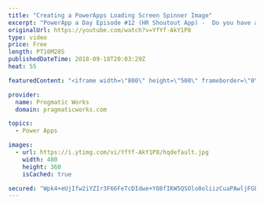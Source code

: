 ```yaml
---
title: "Creating a PowerApps Loading Screen Spinner Image"
excerpt: "PowerApp a Day Episode #12 (HR Shoutout App) -  Do you have a PowerApps screen that's sluggish? A loading image can help with your user satisfaction. In this video, you'll learn two techniques for creating a loading spinner icon.    Power App and Power Platform Training : https://pragmaticworks.com/training/on-demand-training"
originalUrl: https://youtube.com/watch?v=YfYf-AkY1P8
type: video
price: Free
length: PT10M28S
publishedDateTime: 2018-09-18T20:03:29Z
heat: 55

featuredContent: "<iframe width=\"800\" height=\"500\" frameborder=\"0\" src=\"https://www.youtube.com/embed/YfYf-AkY1P8\" allow=\"accelerometer; autoplay; encrypted-media; gyroscope; picture-in-picture\" allowfullscreen></iframe>"

provider:
  name: Progmatic Works
  domain: pragmaticworks.com

topics:
  - Power Apps

images:
  - url: https://i.ytimg.com/vi/YfYf-AkY1P8/hqdefault.jpg
    width: 480
    height: 360
    isCached: true

secured: "Wpk4+eUjIfw2iYZIr3F66FeTcDIdwe+Y08fIKW5QSOlo0oliizCuaPAwljFGLsTdHMB3ZMGa5O/S3Xksjk5QBkBj9Z+HQk2nspOQlehbg8fCyVX5GgPUSzSIM5JAG/xiHz7CVbyRXCWun+TkYtMpQ6dNMvLE4071s81Gt78TodSyOp0wDT5vk7ookdDmMrlGBlj8hCbQhy3rFHEuq+DCXjBIn4rQQOkryZ6GhFihbMjcu/Cmn675wwVlxOKtCaVEXG4i9qoSOXy6aMHBHlU1MIJ0/mkgzsNbXtNIgYxTAIwJgK7qhI/fCu5W+rZTjGgTF3B6bVrdr7gZ+dcCsjpGo3CYoqk4jBT4cJirpvNlSs/TRYybNofKM5EUbK4ahFE+6VG+Fop1znXf0BqWGjLJeclKTIvTg8FHHmQavm5dzdU=;7jG/o4XDF4fg9/31unJDQQ=="
---
```


